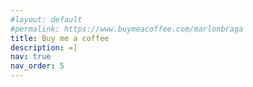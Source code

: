 ```yaml
---
#layout: default
#permalink: https://www.buymeacoffee.com/marlonbraga
title: Buy me a coffee
description: =]
nav: true
nav_order: 5
---
```


<script>
  window.location.replace("https://www.buymeacoffee.com/marlonbraga");
</script>


